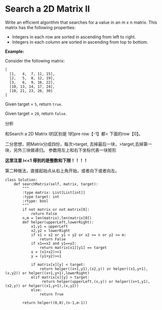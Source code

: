 # Search a 2D Matrix II

Write an efficient algorithm that searches for a value in an m x n matrix. This matrix has the following properties:

* Integers in each row are sorted in ascending from left to right.
* Integers in each column are sorted in ascending from top to bottom.

**Example:**

Consider the following matrix:

```text
[
  [1,   4,  7, 11, 15],
  [2,   5,  8, 12, 19],
  [3,   6,  9, 16, 22],
  [10, 13, 14, 17, 24],
  [18, 21, 23, 26, 30]
]
```

Given target = `5`, return `true`.

Given target = `20`, return `false`.

分析

和Search a 2D Matrix I的区别是 1的pre row【-1】都&lt; 下面的row【0】。

二分思想，把Matrix分成四份，每次&gt;target, 去掉最后一块，&gt;target,去掉第一块，另外三块做递归。 参数用左上和右下坐标代表一块矩形

**这里注意 i&lt;&lt;1 得到的是整数和下限！！！！**

第二种做法，直接起始点从右上角开始，或者向下或者向左。

```text
class Solution:
    def searchMatrix(self, matrix, target):
        """
        :type matrix: List[List[int]]
        :type target: int
        :rtype: bool
        """
        if not matrix or not matrix[0]:
            return False
        n,m = len(matrix),len(matrix[0])
        def helper(upperLeft,lowerRight):
            x1,y1 = upperLeft
            x2,y2 = lowerRight
            if x1 > x2 or y1 > y2 or x2 >= n or y2 >= m:
                return False
            if x1==x2 and y1==y2:
                return matrix[x1][y1] == target
            x = (x1+x2)>>1
            y = (y1+y2)>>1
                       
            if matrix[x][y] < target:                
                return helper((x+1,y1),(x2,y)) or helper((x1,y+1),(x,y2)) or helper((x+1,y+1),lowerRight)
            elif matrix[x][y] > target:
                 return helper(upperLeft,(x,y)) or helper((x+1,y1),(x2,y)) or helper((x1,y+1),(x,y2))
            else:
                return True
            
        return helper((0,0),(n-1,m-1))
                
            
        
```




